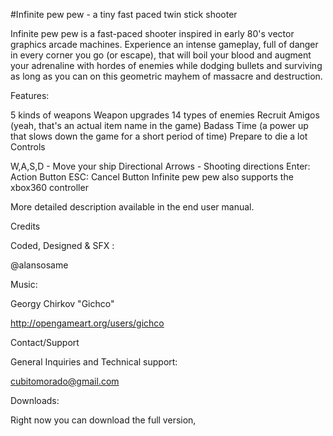 #Infinite pew pew - a tiny fast paced twin stick shooter

Infinite pew pew is a fast-paced shooter inspired in early 80's vector graphics arcade machines. Experience an intense gameplay, full of danger in every corner you go (or escape), that will boil your blood and augment your adrenaline with hordes of enemies while dodging bullets and surviving as long as you can on this geometric mayhem of massacre and destruction.

Features:

5 kinds of weapons
Weapon upgrades
14 types of enemies
Recruit Amigos (yeah, that's an actual item name in the game)
Badass Time (a power up that slows down the game for a short period of time)
Prepare to die a lot
Controls

W,A,S,D - Move your ship
Directional Arrows - Shooting directions
Enter: Action Button
ESC: Cancel Button
Infinite pew pew also supports the xbox360 controller

More detailed description available in the end user manual.

Credits

Coded, Designed & SFX :

@alansosame

Music:

Georgy Chirkov "Gichco"

http://opengameart.org/users/gichco

Contact/Support

General Inquiries and Technical support:

cubitomorado@gmail.com

Downloads:

Right now you can download the full version,